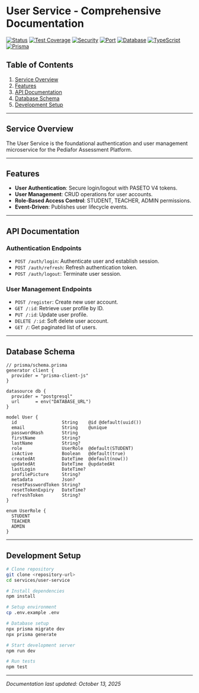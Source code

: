 # User Service - Comprehensive Documentation

[![Status](https://img.shields.io/badge/Status-Production%20Ready-success)](.)
[![Test Coverage](https://img.shields.io/badge/Tests-High%20Test%20Coverage-success)](.)
[![Security](https://img.shields.io/badge/Security-Hardened-green)](.)
[![Port](https://img.shields.io/badge/Port-4000-blue)](.)
[![Database](https://img.shields.io/badge/Database-PostgreSQL-336791?logo=postgresql)](.)
[![TypeScript](https://img.shields.io/badge/TypeScript-5.x-blue?logo=typescript)](.)
[![Prisma](https://img.shields.io/badge/ORM-Prisma-2D3748?logo=prisma)](.)

## Table of Contents

1. [Service Overview](#service-overview)
2. [Features](#features)
3. [API Documentation](#api-documentation)
4. [Database Schema](#database-schema)
5. [Development Setup](#development-setup)

---

## Service Overview

The User Service is the foundational authentication and user management microservice for the Pediafor Assessment Platform.

---

## Features

- **User Authentication**: Secure login/logout with PASETO V4 tokens.
- **User Management**: CRUD operations for user accounts.
- **Role-Based Access Control**: STUDENT, TEACHER, ADMIN permissions.
- **Event-Driven**: Publishes user lifecycle events.

---

## API Documentation

### Authentication Endpoints

- `POST /auth/login`: Authenticate user and establish session.
- `POST /auth/refresh`: Refresh authentication token.
- `POST /auth/logout`: Terminate user session.

### User Management Endpoints

- `POST /register`: Create new user account.
- `GET /:id`: Retrieve user profile by ID.
- `PUT /:id`: Update user profile.
- `DELETE /:id`: Soft delete user account.
- `GET /`: Get paginated list of users.

---

## Database Schema

```prisma
// prisma/schema.prisma
generator client {
  provider = "prisma-client-js"
}

datasource db {
  provider = "postgresql"
  url      = env("DATABASE_URL")
}

model User {
  id                 String    @id @default(uuid())
  email              String    @unique
  passwordHash       String
  firstName          String?
  lastName           String?
  role               UserRole  @default(STUDENT)
  isActive           Boolean   @default(true)
  createdAt          DateTime  @default(now())
  updatedAt          DateTime  @updatedAt
  lastLogin          DateTime?
  profilePicture     String?
  metadata           Json?
  resetPasswordToken String?
  resetTokenExpiry   DateTime?
  refreshToken       String?
}

enum UserRole {
  STUDENT
  TEACHER
  ADMIN
}
```

---

## Development Setup

```bash
# Clone repository
git clone <repository-url>
cd services/user-service

# Install dependencies
npm install

# Setup environment
cp .env.example .env

# Database setup
npx prisma migrate dev
npx prisma generate

# Start development server
npm run dev

# Run tests
npm test
```

---

*Documentation last updated: October 13, 2025*
